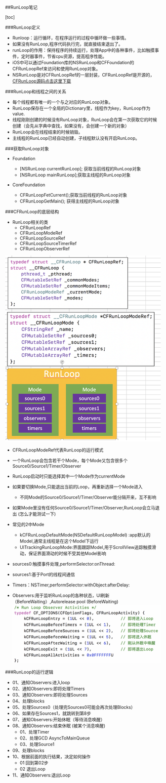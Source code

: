 ##RunLoop笔记

[toc]

###RunLoop定义
* Runloop：运行循环，在程序运行的过程中循环做一些事情。
* 如果没有RunLoop,程序代码执行完，就直接结束退出了。
* runLoop的作用：保持程序的持续运行，处理App中的各种事件，比如触摸事件，定时器事件，节省cpu资源，提高程序性能。
* iOS中可以通过Foundation库的NSRunLoop和CFFoundation的CFRunLoopRef来访问和使用RunLoop对象。
* NSRunLoop是对CFRunLoopRef的一层封装，CFRunLoopRef是开源的，[CFRunLoop源码点击这里下载](https://opensource.apple.com/tarballs/CF/)

###RunLoop和线程之间的关系
* 每个线程都有唯一的一个与之对应的RunLoop对象。
* RunLoop保存在一个全局的Dictionary里，线程作为key，RunLoop作为value.
* 线程刚刚创建的时候没有RunLoop对象，RunLoop会在第一次获取它的时候创建（会先从字典中查找，如果没有，会创建一个新的对象）
* RunLoop会在线程结束的时候销毁。
* 主线程的RunLoop已经自动创建，子线程默认没有开启RunLoop。

###获取RunLoop对象
* Foundation
	* [NSRunLoop currentRunLoop]; 获取当前线程的RunLoop对象
	* [NSRunLoop mainRunLoop];获取主线程的RunLoop对象

* CoreFoundation
	* CFRunLoopFetCurrent();获取当前线程的RunLoop对象
	* CFRunLoopGetMain(); 获得主线程的RunLoop对象

###CFRunLoop的底层结构
* RunLoop相关的类
	* CFRunLoopRef
	* CFRunLoopModeRef
	* CFRunLoopSourceRef 
	* CFRunLoopSourceTimerRef
	* CFRunLoopObserverRef

![](CFRunLoop的底层结构图.png) 

* CFRunLoopModeRef代表RunLoop的运行模式
* 一个RunLoop会包含若干个Mode，每个Mode又包含很多个Source0/Source1/Timer/Observer
* RunLoop启动时只能选择其中一个Mode作为currentMode
* 如果要切换Mode,只能退出当前的Loop，再重新选择一个Mode进入
	* 不同Mode的Source0/Source1/Timer/Observer能分隔开来，互不影响
* 如果Mode里没有任何Source0/Source1/Timer/Observer,RunLoop会立马退出 (怎么才能测试一下)
* 常见的2中Mode
	* kCFRunLoopDefaultMode(NSDefaultRunLoopModel) :app默认的Model,通常主线程是在这个Model下运行
	* UITrackingRunLoopMode:界面跟踪Model,用于ScrollView追踪触摸滑动，保证界面滑动的时候不受其他Model影响

* sources0:触摸事件处理,performSelector:onThread:
* sources1:基于Port的线程间通信
* Timers：NSTimer,performSelector:withObject:afterDelay:
* Observers:用于监听RunLoop的各种状态，UI刷新（BeforeWaiting）,Autorelease pool (BeforeWaiting)
![RunLoop的各种状态](RunLoop的各种状态.png)

###RunLoop的运行逻辑
* 01、通知Observers:进入loop
* 02、通知Observers:即将处理Timers
* 03、通知Observers:即将处理Sources
* 04、处理blocks
* 05、处理Sources0（处理完Sources0可能会再次处理Blocks）
* 06、如果存在Sources1，就跳转到第8步
* 07、通知Observers:开始休眠（等待消息唤醒）
* 08、通知Observers:结束休眠 (被某个消息唤醒)
	* 01、处理Timer
	* 02、处理GCD AsyncToMainQueue
	* 03、处理Source1
* 09、处理blocks
* 10、根据前面的执行结果，决定如何操作
	* 01 回到第02步 
	* 02 退出Loop
* 11、通知Observers:退出Loop 



